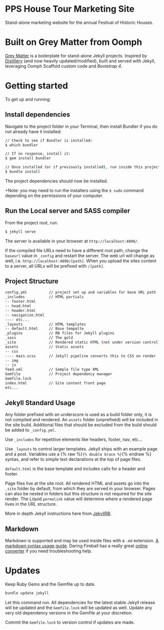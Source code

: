 PPS House Tour Marketing Site
=============================

Stand-alone marketing website for the annual Festival of Historic Houses. 


# Built on Grey Matter from Oomph

[Grey Matter](https://github.com/oomphinc/oomph-grey-matter) is a boilerplate for 
stand-alone Jekyll projects. Inspired by [Distillery](https://github.com/thinkshout/distillery/tree/master/)
(and now heavily updated/modified), built and served with Jekyll, leveraging 
Oomph Scaffold custom code and *Bootstrap 4*.


# Getting started
To get up and running:


## Install dependencies
Navigate to the project folder in your Terminal, then install Bundler if you do
not already have it installed:

```sh
// Check to see if Bundler is installed:
$ which bundler

// If no response, install it:
$ gem install bundler

// Once installed (or if previously installed), run inside this project:
$ bundle install
```

The project dependencies should now be installed.

+Note: you may need to run the installers using the `$ sudo` command depending on
the permissions of your computer.


## Run the Local server and SASS compiler
From the project root, run: 

```sh
$ jekyll serve
```

The server is available in your browser at `http://localhost:4090/`. 

If the compiled file URLs need to have a different root path, change the `baseurl`
value in  `_config` and restart the server. The web url will change as well,
i.e. `http://localhost:4090/[path]`. When you upload the sites content to a server,
all URLs will be prefixed with `/[path]`.

## Project Structure

```sh
config.yml          // project set up and variables for base URL path
_includes           // HTML partials
-- footer.html
-- head.html
-- header.html
-- navigation.html
---- etc...
_layouts            // HTML templates
-- default.html     // Base tempalte
_plugins            // RB files for Jekyll plugins
_sass               // The gold
_site               // Rendered static HTML (not under version control)
assets              // Static assets
-- css
---- main.scss      // Jekyll pipeline converts this to CSS on render
-- img
-- js
feed.xml            // Sample file type XML
Gemfile             // Project dependency manager
Gemfile.lock
index.html          // Site content front page
etc...
```

## Jekyll Standard Usage
Any folder prefixed with an underscore is used as a build folder only, it is not
compiled and rendered. An `assets` folder (unprefixed) will be included in the
site build. Additional files that should be excluded from the build should be
added to `_config.yml`.

Use `_includes` for repetitive elements like headers, footer, nav, etc…

Use `_layouts` to control larger templates. Jekyll ships with an example page and
a post. Variables use a {% raw %}`{% double brace %}`{% endraw %} syntax, and
refer to simple text declarations at the top of page files. 

`default.html` is the base template and includes calls for a header and footer.

Page files live at the site root. All rendered HTML and assets go into the `_site`
folder by default, from which they are served in your browser. Pages can also be
nested in folders but this structure is not required for the site render. The
Liquid `permalink` value will determine where a rendered page lives in the URL
structure.

More in depth Jekyll instructions here from [JekyllRB](https://jekyllrb.com/).

## Markdown
Markdown is supported and may be used inside files with a `.md` extension. 
[A markdown syntax usage guide](https://github.com/fletcher/MultiMarkdown/blob/master/Documentation/Markdown%20Syntax.md).
Daring Fireball has a really great [online converter](http://daringfireball.net/projects/markdown/dingus)
if you need troubleshooting help.

# Updates
Keep Ruby Gems and the Gemfile up to date. 

```sh
bundle update jekyll
```

Let this command run. All dependencies for the latest stable Jekyll release will
be updated and the `Gemfile.lock` will be updated as well. Update any very old
dependency versions in the Gemfile at your discretion.

Commit the `Gemfile.lock` to version control if updates are made.

